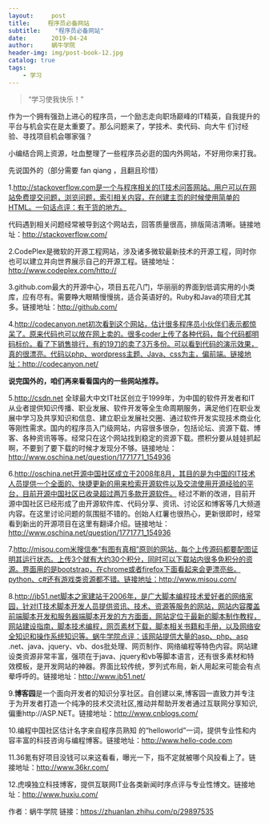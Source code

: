 ```yaml
---
layout:     post
title:     程序员必备网站
subtitle:    "程序员必备网站"
date:       2019-04-24
author:     蜗牛学院
header-img: img/post-book-12.jpg
catalog: true
tags:
    - 学习
---
```


> “学习使我快乐！”

作为一个拥有强劲上进心的程序员，一个励志走向职场巅峰的IT精英，自我提升的平台与机会实在是太重要了。那么问题来了，学技术、卖代码、向大牛
们讨经验、寻找项目机会哪家强？

小编结合网上资源，吐血整理了一些程序员必逛的国内外网站，不好用你来打我。

先说国外的（部分需要 fan qiang ，且翻且珍惜）

1.http://stackoverflow.com是一个与程序相关的IT技术问答网站。用户可以在网站免费提交问题，浏览问题，索引相关内容，在创建主页的时候使用简单的HTML。一句话点评：有干货的地方。

代码遇到相关问题经常被导到这个网站去，回答质量很高，排版简洁清晰。链接地址：http://stackoverflow.com/

2.CodePlex是微软的开源工程网站，涉及诸多微软最新技术的开源工程，同时你也可以建立并向世界展示自己的开源工程。链接地址：http://www.codeplex.com/http://

3.github.com最大的开源中心，项目五花八门，华丽丽的界面到低调实用的小类库，应有尽有。需要睁大眼睛慢慢挑，适合英语好的。Ruby和Java的项目尤其多。链接地址：http://github.com/

4.http://codecanyon.net初次看到这个网站，估计很多程序员小伙伴们表示都惊呆了。原来代码也可以放在网上卖的。很多coder上传了各种代码，每个代码都明码标价。看了下销售排行，有的19刀的卖了3万多份。可以看到代码的演示效果，真的很漂亮。代码以php、wordpress主题、Java、css为主，偏前端。链接地址：http://codecanyon.net/

**说完国外的，咱们再来看看国内的一些网站推荐。**

5.http://csdn.net
全球最大中文IT社区创立于1999年，为中国的软件开发者和IT从业者提供知识传播、职业发展、软件开发等全生命周期服务，满足他们在职业发展中学习及共享知识和信息、建立职业发展社交圈、通过软件开发实现技术商业化等刚性需求。国内的程序员入门级网站，内容很多很杂，包括论坛、资源下载、博客、各种资讯等等。经常只在这个网站找到稳定的资源下载。攒积分要从娃娃抓起啊，不要到了要下载的时候才发现分不够。链接地址：http://www.oschina.net/question/1771771_154936

6.http://oschina.net开源中国社区成立于2008年8月，其目的是为中国的IT技术人员提供一个全面的、快捷更新的用来检索开源软件以及交流使用开源经验的平台，目前开源中国社区已收录超过两万多款开源软件。 经过不断的改进，目前开源中国社区已经形成了由开源软件库、代码分享、资讯、讨论区和博客等几大频道内容。在这里讨论问题的氛围挺不错的。创始人红薯也很热心，更新很即时，经常看到新出的开源项目在这里有翻译介绍。链接地址：http://www.oschina.net/question/1771771_154936

7.http://misou.com米搜信奉“有图有真相”原则的网站，每个上传源码都要配图证明其运行状态。上传3个就有大约30个积分，同时可以下载站内很多免积分的资源。界面用的是bootstrap，在chrome或者firefox下面看起来会更漂亮些。python、c#还有游戏类资源都不错。链接地址：http://www.misou.com/

8.http://jb51.net脚本之家建站于2006年，是广大脚本编程技术爱好者的网络家园，针对IT技术脚本开发人员提供资讯、技术、资源等服务的网站，网站内容覆盖前端脚本开发和服务器端脚本开发的方方面面，网站定位于最新的脚本制作教程，网站建设指南，脚本技术编程，网页素材下载，脚本相关书籍和手册，以及网络安全知识和操作系统知识等。蜗牛学院点评：该网站提供大量的asp、php、asp .net、java、jquery、vb、dos批处理、网页制作、网络编程等特色内容。网站建设类资源非常丰富，强项在于java、jquery和vb等脚本语言，还有很多素材和特效模板，是开发网站的神器。界面比较传统，罗列式布局，新人用起来可能会有点晕呼呼的。链接地址：http://www.jb51.net/

9.**博客园**是一个面向开发者的知识分享社区。自创建以来,博客园一直致力并专注于为开发者打造一个纯净的技术交流社区,推动并帮助开发者通过互联网分享知识,偏重http://ASP.NET。链接地址：http://www.cnblogs.com/

10.编程中国社区估计名字来自程序员熟知
的“helloworld”一词，提供专业性和内容丰富的科技咨询与编程博客。链接地址：http://www.hello-code.com

11.36氪有好项目没钱可以来这看看，曝光一下，指不定就被哪个风投看上了。链接地址：http://www.36kr.com/

12.虎嗅独立科技博客，提供互联网IT业各类新闻时序点评与专业性博文。链接地址：http://www.huxiu.com/

作者：蜗牛学院
链接：https://zhuanlan.zhihu.com/p/29897535
